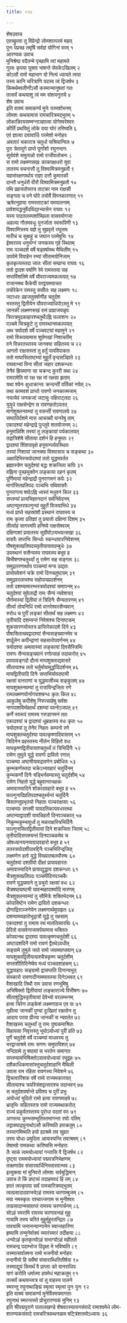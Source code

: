 ```yaml
---
title: ०३६

---
```

शेषउवाच  
एतच्छ्रुत्वा तु विप्रेन्द्रो लोमशात्परमं महत्  
पुनः पप्रच्छ तमृषिं सर्वज्ञं योगिनां वरम् १  
आरण्यक उवाच  
मुनिश्रेष्ठ वदैतन्मे पृच्छामि त्वां महामते  
गुरवः कृपया युक्ता भाषन्ते सेवकेऽखिलम् २  
कोऽसौ रामो महाभाग यो नित्यं ध्यायते त्वया  
तस्य कानि चरित्राणि वदस्व त्वं द्विजर्षभ ३  
किमर्थमवतीर्णोऽसौ कस्मान्मानुषतां गतः  
तत्सर्वं कथयाशु त्वं मम संशयनुत्तये ४  
शेष उवाच  
इति वाक्यं समाकर्ण्य मुनेः परमशोभनम्  
लोमशः कथयामास रामचारित्रमद्भुतम् ५  
लोकान्निरयसम्मग्नाञ्ज्ञात्वा योगेश्वरेश्वरः  
कीर्तिं प्रथयितुं लोके यया घोरं तरिष्यति ६  
एवं ज्ञात्वा दयावार्धिः परमेशो मनोहरः  
अवतारं चकारात्र चतुर्धा सश्रियान्वितः ७  
पुरा त्रेतायुगे प्राप्ते पूर्णांशो रघुनन्दनः  
सूर्यवंशे समुत्पन्नो रामो राजीवलोचनः ८  
स रामो लक्ष्मणसखः काकपक्षधरो युवा  
तातस्य वचनात्तौ तु विश्वामित्रमनुव्रतौ ९  
यज्ञसंरक्षणार्थाय राज्ञा दत्तौ कुमारकौ  
दान्तौ धनुर्धरौ वीरौ विश्वामित्रमनुव्रतौ १०  
पथि प्रव्रजतोस्तत्र ताटका नाम राक्षसी  
सङ्गता च वने घोरे तयोर्वै विघ्नकारणात् ११  
ऋषेरनुज्ञया रामस्ताटकां यमयातनाम्  
प्रावेशयद्धनुर्वेदविद्याभ्यासेन राघवः १२  
यस्य पादतलस्पर्शाच्छिला वासवयोगजा  
अहल्या गौतमवधूः पुनर्जाता स्वरूपिणी १३  
विश्वामित्रस्य यज्ञे तु सुप्रवृत्ते रघूत्तमः  
मारीचं च सुबाहुं च जघान परमेषुभिः १४  
ईश्वरस्य धनुर्भग्नं जनकस्य गृहे स्थितम्  
रामः पञ्चदशे वर्षे षड्वर्षामथ मैथिलीम् १५  
उपयेमे विवाहेन रम्यां सीतामयोनिजाम्  
कृतकृत्यस्तदा जातः सीतां सम्प्राप्य राघवः १६  
ततो द्वादश वर्षाणि रेमे रामस्तया सह  
सप्तविंशतिमे वर्षे यौवराज्यमकल्पयत् १७  
राजानमथ कैकेयी वरद्वयमयाचत  
तयोरेकेन रामस्तु ससीतः सह लक्ष्मणः १८  
जटाधरः प्रव्रजतुवर्षाणीह चतुर्दश  
भरतस्तु द्वितीयेन यौवराज्याधिपोऽस्तु मे १९  
जानकी लक्ष्मणसखं रामं प्राव्राजयन्नृपः  
त्रिरात्रमुदकाहारश्चतुर्थेऽह्नि फलाशनः २०  
पञ्चमे चित्रकूटे तु रामस्थानमकल्पयत्  
अथ त्रयोदशे वर्षे पञ्चवट्यां महामुने २१  
रामो विरूपयामास शूर्पणखां निशाचरीम्  
वने विचरतस्तस्य जानक्या सहितस्य च २२  
आगतो राक्षसस्तां तु हर्तुं पापविपाकतः  
ततो माघासिताष्टम्यां मुहूर्ते वृन्दसञ्ज्ञिते २३  
राघवाभ्यां विना सीतां जहार दशकन्धरः  
तेनैवं ह्रियमाणा सा चक्रन्द कुररी यथा २४  
रामरामेति मां रक्ष रक्ष मां रक्षसा हृताम्  
यथा श्येनः क्षुधाक्रान्तः क्रन्दन्तीं वर्तिकां नयेत् २५  
तथा कामवशं प्राप्तो रावणो जनकात्मजाम्  
नयत्येवं जनकजां जटायुः पक्षिराट्तदा २६  
युयुधे राक्षसेन्द्रेण स रावणहतोऽपतत्  
मार्गशुक्लनवम्यां तु वसन्तीं रावणालये २७  
सम्पातिर्दशमे मास आचख्यौ वानरेषु ताम्  
एकादश्यां महेन्द्राद्रे पुःप्लुवे शतयोजनम् २८  
हनूमान्निशि तस्यां तु लङ्कायां पर्यकालयत्  
तद्रात्रिशेषे सीताया दर्शनं हि हनूमतः २९  
द्वादश्यां शिंशपावृक्षे हनूमान्पर्यवस्थितः  
तस्यां निशायां जानक्या विश्वासाय च सङ्कथा ३०  
अक्षादिभिस्त्रयोदश्यां ततो युद्धमवर्तत  
ब्रह्मास्त्रेण चतुर्दश्यां बद्धः शक्रजिता कपिः ३१  
वह्निना पुच्छयुक्तेन लङ्काया दहनं कृतम्  
पूर्णिमायां महेन्द्राद्रौ पुनरागमनं कपेः ३२  
मार्गासितप्रतिपदः पञ्चभिः पथिवासरैः  
पुनरागत्य षष्ठेऽह्नि ध्वस्तं मधुवनं किल ३३  
सप्तम्यां प्रत्यभिज्ञानदानं सर्वनिवेदनम्  
अष्टम्युत्तरफल्गुन्यां मुहूर्ते विजयाभिधे ३४  
मध्यं प्राप्ते सहस्रांशौ प्रस्थानं राघवस्य च  
रामः कृत्वा प्रतिज्ञां तु प्रयातो दक्षिणां दिशम् ३५  
तीर्त्वाहं सागरमपि हनिष्ये राक्षसेश्वरम्  
दक्षिणाशां प्रयातस्य सुग्रीवोऽप्यभवत्सखा ३६  
वासरैः सप्तभिः सिन्धोः स्कन्धावारनिवेशनम्  
पौषशुक्लप्रतिपदस्तृतीयायावदम्बुधेः ३७  
उपस्थानं ससैन्यस्य राघवस्य बभूव ह  
बिभीषणश्चतुर्थ्यां तु रामेण सह सङ्गतः ३८  
समुद्रतरणार्थाय पञ्चम्यां मन्त्र उद्यतः  
प्रायोपवेशनं चक्रे रामो दिनचतुष्टयम् ३९  
समुद्रवरलाभश्च सहोपायप्रदर्शनम्  
ततो दशम्यामारम्भस्त्रयोदश्यां समापनम् ४०  
चतुर्दश्यां सुवेलाद्रौ रामः सैन्यं न्यवेशयत्  
पौर्णमास्यां द्वितीयां तं त्रिदिनैः सैन्यतारणम् ४१  
तीर्त्वा तोयनिधिं रामो वानरेश्वरसैन्यवान्  
रुरोध च पुरीं लङ्कां सीतार्थं सह लक्ष्मणः ४२  
तृतीयादि दशम्यन्तं निवेशश्च दिनाष्टकम्  
शुकसारणयोस्तत्र प्राप्तिरेकादशे दिने ४३  
पौषासिताख्यद्वादश्यां सैन्यसङ्ख्यानमेव च  
शार्दूलेन कपीन्द्राणां सहसारोपवर्णनम् ४४  
त्रयोदश्या अमावास्यां लङ्कायां दिवसैस्त्रिभिः  
रावणः सैन्यसङ्ख्यानं रणोत्साहं तदाकरोत् ४५  
प्रययावङ्गदो दौत्यं माघशुक्लाद्यवासरे  
सीतायाश्च ततो भर्तुर्मायामूर्द्धादिदर्शनम् ४६  
माघद्वितीयादि दिनैः सप्तभिर्यावदष्टमी  
रक्षसां वानराणां च युद्धमासीच्च सङ्कुलम् ४७  
माघशुक्लनवम्यां तु रात्राविन्द्रजिता रणे  
रामलक्ष्मणयोर्नागपाशबन्धः कृतः किल ४८  
आकुलेषु कपीशेषु निरुत्साहेषु सर्वशः  
नागपाशविमोक्षार्थं दशम्यां पवनोऽजपत् ४९  
कर्णे स्वरूपं रामस्य गरुडागमनं ततः  
एकादश्यां च द्वादश्यां धूम्राक्षस्य वधः कृतः ५०  
त्रयोदश्यां तु तेनैव निहतः कम्पनो रणे  
माघशुक्लचतुर्दश्या यावत्कृष्णादिवासरम् ५१  
त्रिदिनेन प्रहस्तस्य नीलेन विहितो वधः  
माघकृष्णद्वितीयायाश्चतुर्थ्यं तं त्रिभिर्दिनैः ५२  
रामेण तुमुले युद्धे रावणो द्रावितो रणात्  
पञ्चम्या अष्टमीयावद्रावणेन प्रबोधितः ५३  
कुम्भकर्णस्तदा चक्रेऽभ्यवहारं चतुर्दिनम्  
कुम्भकर्णो दिनैः षड्भिर्नवम्यास्तु चतुर्दशीम् ५४  
रामेण निहतो युद्धे बहुवानरभक्षकः  
अमावास्यादिने शोकादवहारो बभूव ह ५५  
फाल्गुनादिप्रतिपदश्चतुर्थ्यन्तं चतुर्दिनैः  
बिसतन्तुप्रभृतयो निहताः पञ्चराक्षसाः ५६  
पञ्चम्याः सप्तमी यावदतिकायवधस्तथा  
अष्टम्याद्वादशी यावन्निहतौ दिनपञ्चकात् ५७  
निकुम्भकुम्भावूर्ध्वं तु मकराक्षस्त्रिभिर्दिनैः  
फाल्गुनासितद्वितीयायां दिने शक्रजिता जितम् ५८  
तृतीयादिसप्तम्यन्तं दिनपञ्चकमेव च  
ओषध्यानयनव्यग्रादवहारो बभूव ह ५९  
ततस्त्रयोदशीयावद्दिनैः पञ्चभिरिन्द्रजित्  
लक्ष्मणेन हतो युद्धे विख्यातबलपौरुषः ६०  
चतुर्दश्यां दशग्रीवो दीक्षां प्रापावहारतः  
अमावास्यादिने प्रायाद्युद्धाय दशकन्धरः ६१  
चैत्रशुक्लप्रतिपदः पञ्चमीदिनपञ्चकैः  
रावणे युद्ध्यमाने तु प्रचुरो रक्षसां वधः ६२  
चैत्रषष्ठ्याष्टमी यावन्महापार्श्वादि मारणम्  
चैत्रशुक्लनवम्यां तु सौमित्रेः शक्तिभेदनम् ६३  
कोपाविष्टेन रामेण द्रावितो दशकन्धरः  
द्रोणाद्रिराञ्जनेयेन लक्ष्मणार्थमुपाहृतः ६४  
दशम्यामवहारोभूद्रात्रौ युद्धे तु रक्षसाम्  
एकादश्यां तु रामाय रथं मातलिसारथिः ६५  
प्रेरितो वासवेनाजावर्पयामास भक्तितः  
कोपवानथ द्वादश्या यावत्कृष्णचतुर्दशी ६६  
अष्टादशदिनै रामो रावणं द्वैरथेऽवधीत्  
सङ्ग्रामे तुमुले जाते रामो जयमवाप्तवान् ६७  
माघशुक्लद्वितीयायाश्चैत्रकृष्ण चतुर्दशीम्  
सप्ताशीतिदिनेष्वेव मध्यं पञ्चदशाहकम् ६८  
युद्धावहारः सङ्ग्रामो द्वासप्तति दिनान्यभूत्  
संस्कारो रावणादीनाममावस्या दिनेऽभवत् ६९  
वैशाखादि तिथौ राम उवास रणभूमिषु  
अभिषिक्तो द्वितीयायां लङ्काराज्ये विभीषणः ७०  
सीताशुद्धिस्तृतीयायां देवेभ्यो वरलम्भनम्  
हत्वा चिरेण लङ्केशं लक्ष्मणाग्रज एव सः ७१  
गृहीत्वा जानकीं पुण्यां दुःखितां राक्षसेन तु  
आदाय परया प्रीत्या जानकीं स न्यवर्तत ७२  
वैशाखस्य चतुर्थ्यां तु रामः पुष्पकमाश्रितः  
विहायसा निवृत्तस्तु भूयोऽयोध्यां पुरीं प्रति ७३  
पूर्णे चतुर्दशे वर्षे पञ्चम्यां माधवस्य तु  
भरद्वाजाश्रमे रामः सगणः समुपाविशत् ७४  
नन्दिग्रामे तु षष्ठ्यां स भरतेन समागतः  
सप्तम्यामभिषिक्तोऽसावयोध्यायां रघूद्वहः ७५  
दशैकाधिकमासांस्तुचतुर्दशाहानि मैथिली  
उवास राम रहिता रावणस्य निवेशने ७६  
द्विचत्वारिंशक वर्षे रामो राज्यमकारयत्  
सीतायाश्च त्रयस्त्रिंशद्वत्सराश्च तदाभवन् ७७  
स चतुर्दशवर्षान्ते प्रविश्य च पुरीं प्रभुः  
अयोध्यां मुदितो रामो हत्वा रावणमाहवे ७८  
भ्रातृभिः सहितस्तत्र रामो राज्यमथाकरोत्  
राज्यं प्रकुर्वतस्तस्य पुरोधा वदतां वरः ७९  
अगस्त्यः कुम्भसम्भूतिस्तमागन्ता रघोः पतिम्  
तद्वाक्याद्रघुनाथोऽसौ करिष्यति हयक्रतुम् ८०  
तस्यागमिष्यति हयो ह्याश्रमे तव सुव्रत  
तस्य योधाः प्रमुदिता आयास्यन्ति तवाश्रमम् ८१  
तेषामग्रे रामकथाः करिष्यसि मनोहराः  
तैः साकं त्वमयोध्यायां गन्तासि वै द्विजर्षभ ८२  
दृष्ट्वा राममयोध्यायां पद्मपत्रनिभेक्षणम्  
तत्क्षणादेव संसारवार्धिनिस्तारवान्भव ८३  
इत्युक्त्वा मां मुनिवरो लोमशः सर्वबुद्धिमान्  
उवाच ते किं प्रष्टव्यं तदाहमवदं हि तम् ८४  
ज्ञातं त्वत्कृपया सर्वं रामचारित्रमद्भुतम्  
त्वत्प्रसादादवाप्स्येऽहं रामस्य चरणाम्बुजम् ८५  
मया नमस्कृतः पश्चाज्जगाम स मुनीश्वरः  
तत्प्रसादान्मयावाप्तं रामस्य चरणार्चनम् ८६  
सोऽहं स्मरामि रामस्य चरणावन्वहं मुहुः  
गायामि तस्य चरितं मुहुर्मुहुरतन्द्रितः ८७  
पावयामि जनानन्यान्गानेन स्वान्तहारिणा  
हृष्यामि तन्मुनेर्वाक्यं स्मारंस्मारं तदीक्षया ८८  
धन्योऽहं कृतकृत्योऽहं सभाग्योऽहं महीतले  
रामचन्द्र पदाम्भोज दिदृक्षा मे भविष्यति ८९  
तस्मात्सर्वात्मना रामो भजनीयो मनोहरः  
वन्दनीयो हि सर्वेषां संसाराब्धितितीर्षया ९०  
तस्माद्यूयं किमर्थं वै प्राप्ताः को वानराधिपः  
यागं करोति धर्मात्मा हयमेधं महाक्रतुम् ९१  
तत्सर्वं कथयन्त्वत्र यां तु वाहस्य पालने  
स्मरन्तु रघुनाथाङ्घ्रिं स्मृत्वा स्मृत्वा पुनः पुनः ९२  
इति वाक्यं समाकर्ण्य मुनेर्विस्मयमागताः  
रघुनाथं स्मरन्तस्ते प्रोचुरारण्यकं मुनिम् ९३  
इति श्रीपद्मपुराणे पातालखण्डे शेषवात्स्यायनसंवादे रामाश्वमेधे लोम-  
शारण्यकसंवादे रामचरित्रकथनन्नाम षट्त्रिंशत्तमोऽध्यायः ३६
